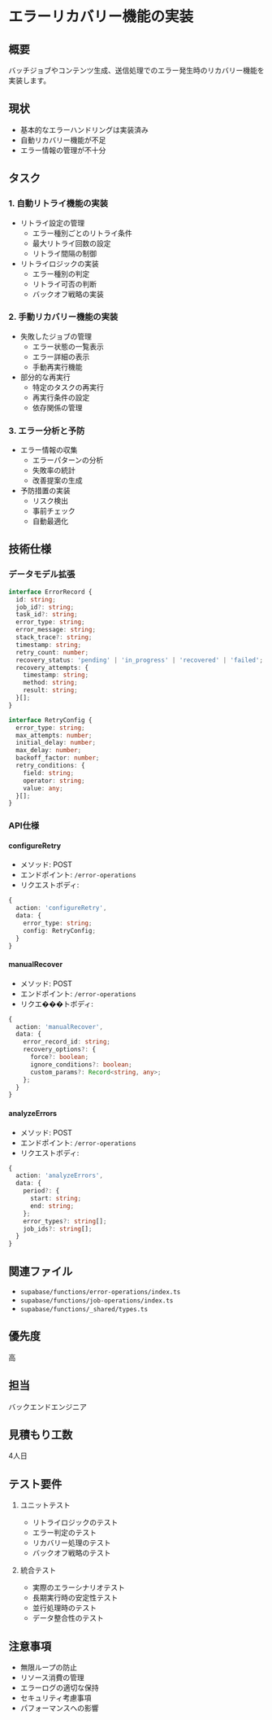 # エラーリカバリー機能の実装

## 概要
バッチジョブやコンテンツ生成、送信処理でのエラー発生時のリカバリー機能を実装します。

## 現状
- 基本的なエラーハンドリングは実装済み
- 自動リカバリー機能が不足
- エラー情報の管理が不十分

## タスク

### 1. 自動リトライ機能の実装
- リトライ設定の管理
  - エラー種別ごとのリトライ条件
  - 最大リトライ回数の設定
  - リトライ間隔の制御
- リトライロジックの実装
  - エラー種別の判定
  - リトライ可否の判断
  - バックオフ戦略の実装

### 2. 手動リカバリー機能の実装
- 失敗したジョブの管理
  - エラー状態の一覧表示
  - エラー詳細の表示
  - 手動再実行機能
- 部分的な再実行
  - 特定のタスクの再実行
  - 再実行条件の設定
  - 依存関係の管理

### 3. エラー分析と予防
- エラー情報の収集
  - エラーパターンの分析
  - 失敗率の統計
  - 改善提案の生成
- 予防措置の実装
  - リスク検出
  - 事前チェック
  - 自動最適化

## 技術仕様

### データモデル拡張
```typescript
interface ErrorRecord {
  id: string;
  job_id?: string;
  task_id?: string;
  error_type: string;
  error_message: string;
  stack_trace?: string;
  timestamp: string;
  retry_count: number;
  recovery_status: 'pending' | 'in_progress' | 'recovered' | 'failed';
  recovery_attempts: {
    timestamp: string;
    method: string;
    result: string;
  }[];
}

interface RetryConfig {
  error_type: string;
  max_attempts: number;
  initial_delay: number;
  max_delay: number;
  backoff_factor: number;
  retry_conditions: {
    field: string;
    operator: string;
    value: any;
  }[];
}
```

### API仕様

#### configureRetry
- メソッド: POST
- エンドポイント: `/error-operations`
- リクエストボディ:
```typescript
{
  action: 'configureRetry',
  data: {
    error_type: string;
    config: RetryConfig;
  }
}
```

#### manualRecover
- メソッド: POST
- エンドポイント: `/error-operations`
- リクエ���トボディ:
```typescript
{
  action: 'manualRecover',
  data: {
    error_record_id: string;
    recovery_options?: {
      force?: boolean;
      ignore_conditions?: boolean;
      custom_params?: Record<string, any>;
    };
  }
}
```

#### analyzeErrors
- メソッド: POST
- エンドポイント: `/error-operations`
- リクエストボディ:
```typescript
{
  action: 'analyzeErrors',
  data: {
    period?: {
      start: string;
      end: string;
    };
    error_types?: string[];
    job_ids?: string[];
  }
}
```

## 関連ファイル
- `supabase/functions/error-operations/index.ts`
- `supabase/functions/job-operations/index.ts`
- `supabase/functions/_shared/types.ts`

## 優先度
高

## 担当
バックエンドエンジニア

## 見積もり工数
4人日

## テスト要件
1. ユニットテスト
   - リトライロジックのテスト
   - エラー判定のテスト
   - リカバリー処理のテスト
   - バックオフ戦略のテスト

2. 統合テスト
   - 実際のエラーシナリオテスト
   - 長期実行時の安定性テスト
   - 並行処理時のテスト
   - データ整合性のテスト

## 注意事項
- 無限ループの防止
- リソース消費の管理
- エラーログの適切な保持
- セキュリティ考慮事項
- パフォーマンスへの影響 
